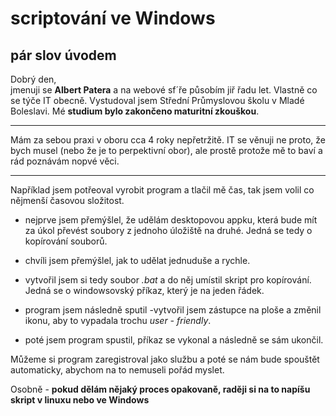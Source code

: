# scriptování ve Windows 

## pár slov úvodem

Dobrý den, <br>
jmenuji se **Albert Patera** a na webové sf´ře působím jiř řadu let. Vlastně co se týče IT obecně. Vystudoval jsem Střední Průmyslovou školu v Mladé Boleslavi. Mé **studium bylo zakončeno maturitní zkouškou**.
<hr>
Mám za sebou praxi v oboru cca 4 roky nepřetržitě. IT se věnuji ne proto, že bych musel (nebo že je to perpektivní obor), ale prostě protože mě to baví a rád poznávám nopvé věci. 
<hr>

Například jsem potřeoval vyrobit program a tlačil mě čas, tak jsem  volil co nějmenší časovou složitost. 
 - nejprve jsem přemýšlel, že udělám desktopovou appku, která bude mít za úkol převést soubory z jednoho úložiště na druhé. Jedná se tedy o kopírování souborů. 

 - chvíli jsem přemýšlel, jak to udělat jednuduše a rychle. 
 - vytvořil jsem si tedy soubor *.bat* a do něj umístil skript pro kopírování. Jedná se o windowsovský příkaz, který je na jeden řádek. 
 - program jsem následně sputil 
 -vytvořil jsem zástupce na ploše a změnil ikonu, aby to vypadala trochu 
 *user - friendly*. 
 - poté jsem program spustil, příkaz se vykonal a následně se sám ukončil. 
 
 Můžeme si program zaregistroval jako službu a poté se nám bude spouštět automaticky, abychom na to nemuseli pořád myslet. 

 Osobně - **pokud dělám nějaký proces opakovaně, raději si na to napíšu skript v linuxu nebo ve Windows** 

